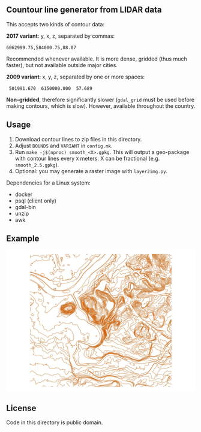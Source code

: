 Countour line generator from LIDAR data
---------------------------------------

This accepts two kinds of contour data:

**2017 variant**: y, x, z, separated by commas:
```
6062999.75,584000.75,88.07
```

Recommended whenever available. It is more dense, gridded (thus much faster),
but not available outside major cities.

**2009 variant**: x, y, z, separated by one or more spaces:
```
 501991.670  6150000.000  57.689
```

**Non-gridded**, therefore significantly slower (`gdal_grid` must be used
before making contours, which is slow). However, available throughout the
country.

Usage
-----

1. Download contour lines to zip files in this directory.
2. Adjust `BOUNDS` and `VARIANT` in `config.mk`.
3. Run `make -j$(nproc) smooth_<X>.gpkg`. This will output a geo-package with
   contour lines every `X` meters. X can be fractional (e.g.
   `smooth_2.5.gpkg`).
4. Optional: you may generate a raster image with `layer2img.py`.

Dependencies for a Linux system:

- docker
- psql (client only)
- gdal-bin
- unzip
- awk

Example
-------

![Užupis](https://github.com/motiejus/stud/blob/master/contours/example.jpg?raw=true)

License
-------

Code in this directory is public domain.
